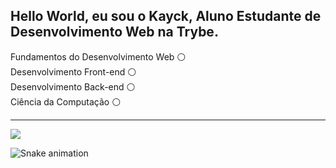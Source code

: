 ## Hello World, eu sou o Kayck, Aluno Estudante de Desenvolvimento Web na Trybe.

<div>
Fundamentos do Desenvolvimento Web ⚪ <br>
Desenvolvimento Front-end ⚪ <br>
Desenvolvimento Back-end ⚪ <br>
Ciência da Computação ⚪ <br>
</div>
<hr>
<a href="https://www.linkedin.com/in/kayck-hirt/" target="_blank"><img src="https://img.shields.io/badge/-LinkedIn-%230077B5?style=for-the-badge&logo=linkedin&logoColor=white" target="_blank"></a>




















![Snake animation](https://github.com/kayckhirt/kayckhirt/blob/output/github-contribution-grid-snake.svg)
